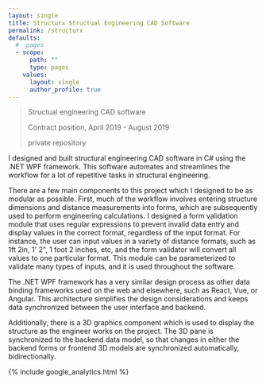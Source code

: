 ```yaml
---
layout: single
title: Structurx Structual Engineering CAD Software
permalink: /structurx
defaults:
  # _pages
  - scope:
      path: ""
      type: pages
    values:
      layout: single
      author_profile: true
---
```


> Structual engineering CAD software
>
> Contract position, April 2019 - August 2019
>
> private repository

I designed and built structural engineering CAD software in C# using the .NET WPF framework. This software automates and streamlines the workflow for a lot of repetitive tasks in structural engineering.

There are a few main components to this project which I designed to be as modular as possible. First, much of the workflow involves entering structure dimensions and distance measurements into forms, which are subsequently used to perform engineering calculations. I designed a form validation module that uses regular expressions to prevent invalid data entry and display values in the correct format, regardless of the input format. For instance, the user can input values in a variety of distance formats, such as 1ft 2in, 1' 2", 1 foot 2 inches, etc, and the form validator will convert all values to one particular format. This module can be parameterized to validate many types of inputs, and it is used throughout the software.

The .NET WPF framework has a very similar design process as other data binding frameworks used on the web and elsewhere, such as React, Vue, or Angular. This architecture simplifies the design considerations and keeps data synchronized between the user interface and backend.

Additionally, there is a 3D graphics component which is used to display the structure as the engineer works on the project. The 3D pane is synchronized to the backend data model, so that changes in either the backend forms or frontend 3D models are synchronized automatically, bidirectionally.

{% include google_analytics.html %}